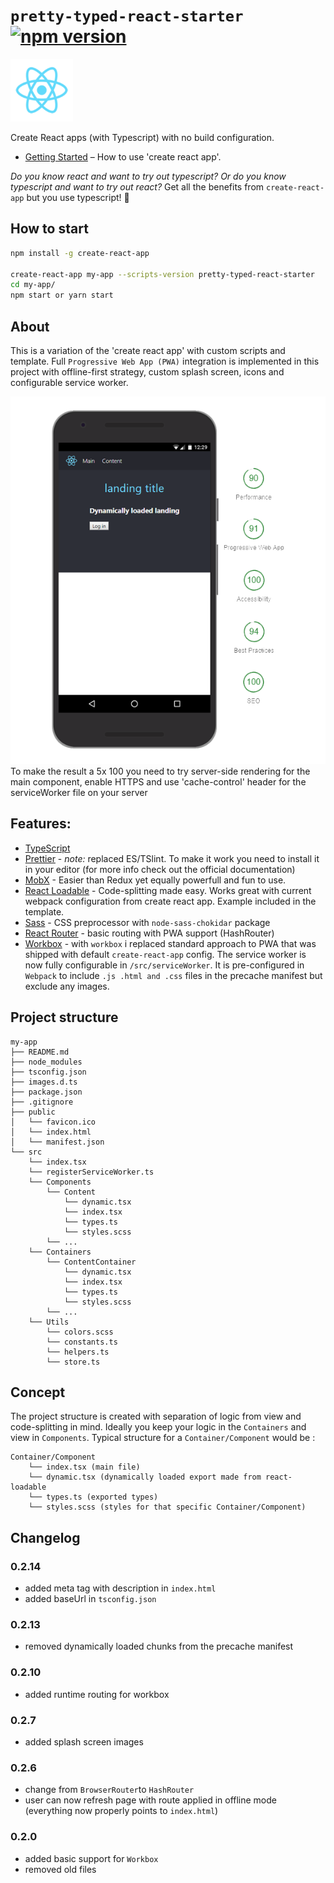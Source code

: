 # `pretty-typed-react-starter` [![npm version](https://badge.fury.io/js/pretty-typed-react-starter.svg)](https://badge.fury.io/js/pretty-typed-react-starter)

<img alt="React" src="https://raw.githubusercontent.com/github/explore/6c6508f34230f0ac0d49e847a326429eefbfc030/topics/react/react.png" width=100>

Create React apps (with Typescript) with no build configuration.

* [Getting Started](#tldr) – How to use 'create react app'.

_Do you know react and want to try out typescript? Or do you know typescript and want to try out react?_ Get all the benefits from `create-react-app` but you use typescript! 🚀

## How to start

```sh
npm install -g create-react-app

create-react-app my-app --scripts-version pretty-typed-react-starter
cd my-app/
npm start or yarn start
```

## About

This is a variation of the 'create react app' with custom scripts and template. Full `Progressive Web App (PWA)` integration is implemented in this project with offline-first strategy, custom splash screen, icons and configurable service worker.

<img alt="screen" src="screen.png">
To make the result a 5x 100 you need to try server-side rendering for the main component, enable HTTPS and use 'cache-control' header for the serviceWorker file on your server

## Features:

* [TypeScript](https://www.typescriptlang.org/)
* [Prettier](https://prettier.io/) - _note:_ replaced ES/TSlint. To make it work you need to install it in your editor (for more info check out the official documentation)
* [MobX](https://mobx.js.org/) - Easier than Redux yet equally powerfull and fun to use.
* [React Loadable](https://github.com/jamiebuilds/react-loadable) - Code-splitting made easy. Works great with current webpack configuration from create react app. Example included in the template.
* [Sass](https://sass-lang.com/) - CSS preprocessor with `node-sass-chokidar` package
* [React Router](https://github.com/ReactTraining/react-router) - basic routing with PWA support (HashRouter)
* [Workbox](https://developers.google.com/web/tools/workbox/) - with `workbox` i replaced standard approach to PWA that was shipped with default `create-react-app` config. The service worker is now fully configurable in `/src/serviceWorker`. It is pre-configured in `Webpack` to include `.js .html and .css` files in the precache manifest but exclude any images.

## Project structure

```
my-app
├── README.md
├── node_modules
├── tsconfig.json
├── images.d.ts
├── package.json
├── .gitignore
├── public
│   └── favicon.ico
│   └── index.html
│   └── manifest.json
└── src
    └── index.tsx
    └── registerServiceWorker.ts
    └── Components
        └── Content
            └── dynamic.tsx
            └── index.tsx
            └── types.ts
            └── styles.scss
        └── ...
    └── Containers
        └── ContentContainer
            └── dynamic.tsx
            └── index.tsx
            └── types.ts
            └── styles.scss
        └── ...
    └── Utils
        └── colors.scss
        └── constants.ts
        └── helpers.ts
        └── store.ts
```

## Concept

The project structure is created with separation of logic from view and code-splitting in mind.
Ideally you keep your logic in the `Containers` and view in `Components`.
Typical structure for a `Container/Component` would be :

```
Container/Component
    └── index.tsx (main file)
    └── dynamic.tsx (dynamically loaded export made from react-loadable
    └── types.ts (exported types)
    └── styles.scss (styles for that specific Container/Component)
```

## Changelog

### 0.2.14

* added meta tag with description in `index.html`
* added baseUrl in `tsconfig.json`

### 0.2.13

* removed dynamically loaded chunks from the precache manifest

### 0.2.10

* added runtime routing for workbox

### 0.2.7

* added splash screen images

### 0.2.6

* change from `BrowserRouter`to `HashRouter`
* user can now refresh page with route applied in offline mode (everything now properly points to `index.html`)

### 0.2.0

* added basic support for `Workbox`
* removed old files
